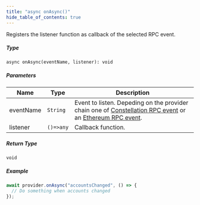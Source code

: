 ```yaml
---
title: "async onAsync()"
hide_table_of_contents: true
---
```


<head>
  <meta
    name="description"
    content="Registers the listener function as callback of the selected RPC event."
  />
</head>

<intro-end />

Registers the listener function as callback of the selected RPC event.

##### Type

`async onAsync(eventName, listener): void`

##### Parameters

| Name      | Type      | Description                                                                                                                                               |
| --------- | --------- | --------------------------------------------------------------------------------------------------------------------------------------------------------- |
| eventName | `String`  | Event to listen. Depeding on the provider chain one of [Constellation RPC event](../constellationRPCAPI/) or an [Ethereum RPC event](../ethereumRPCAPI/). |
| listener  | `()=>any` | Callback function.                                                                                                                                        |

##### Return Type

`void`

##### Example

```typescript title="TypeScript"
await provider.onAsync("accountsChanged", () => {
  // Do something when accounts changed
});
```

